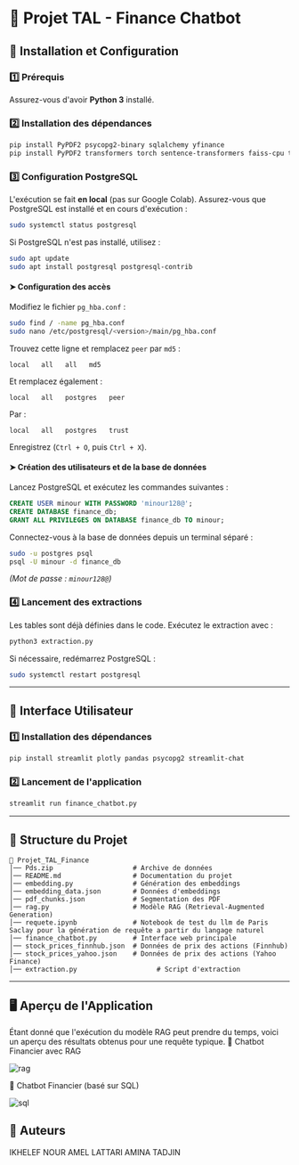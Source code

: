 # 📌 Projet TAL - Finance Chatbot  

## 🚀 Installation et Configuration  

### 1️⃣ Prérequis  
Assurez-vous d'avoir **Python 3** installé.  

### 2️⃣ Installation des dépendances  
```bash
pip install PyPDF2 psycopg2-binary sqlalchemy yfinance
pip install PyPDF2 transformers torch sentence-transformers faiss-cpu tf-keras
```

### 3️⃣ Configuration PostgreSQL  
L'exécution se fait **en local** (pas sur Google Colab). Assurez-vous que PostgreSQL est installé et en cours d'exécution :  
```bash
sudo systemctl status postgresql
```
Si PostgreSQL n'est pas installé, utilisez :  
```bash
sudo apt update
sudo apt install postgresql postgresql-contrib
```

#### ➤ Configuration des accès  
Modifiez le fichier `pg_hba.conf` :  
```bash
sudo find / -name pg_hba.conf
sudo nano /etc/postgresql/<version>/main/pg_hba.conf
```
Trouvez cette ligne et remplacez `peer` par `md5` :  
```
local   all   all   md5
```
Et remplacez également :  
```
local   all   postgres   peer
```
Par :  
```
local   all   postgres   trust
```
Enregistrez (`Ctrl + O`, puis `Ctrl + X`).

#### ➤ Création des utilisateurs et de la base de données  
Lancez PostgreSQL et exécutez les commandes suivantes :  
```sql
CREATE USER minour WITH PASSWORD 'minour128@';
CREATE DATABASE finance_db;
GRANT ALL PRIVILEGES ON DATABASE finance_db TO minour;
```
Connectez-vous à la base de données depuis un terminal séparé :  
```bash
sudo -u postgres psql
psql -U minour -d finance_db
```
*(Mot de passe : `minour128@`)*  

### 4️⃣ Lancement des extractions  
Les tables sont déjà définies dans le code. Exécutez le extraction avec :  
```bash
python3 extraction.py
```
Si nécessaire, redémarrez PostgreSQL :  
```bash
sudo systemctl restart postgresql
```

---

## 🎨 Interface Utilisateur  

### 1️⃣ Installation des dépendances  
```bash
pip install streamlit plotly pandas psycopg2 streamlit-chat
```

### 2️⃣ Lancement de l'application  
```bash
streamlit run finance_chatbot.py
```

---

## 📂 Structure du Projet  

```
📁 Projet_TAL_Finance  
│── Pds.zip                    # Archive de données  
│── README.md                  # Documentation du projet  
│── embedding.py               # Génération des embeddings  
│── embedding_data.json        # Données d'embeddings  
│── pdf_chunks.json            # Segmentation des PDF  
│── rag.py                     # Modèle RAG (Retrieval-Augmented Generation)  
│── requete.ipynb              # Notebook de test du llm de Paris Saclay pour la génération de requête a partir du langage naturel
│── finance_chatbot.py         # Interface web principale  
│── stock_prices_finnhub.json  # Données de prix des actions (Finnhub)  
│── stock_prices_yahoo.json    # Données de prix des actions (Yahoo Finance)  
│── extraction.py                    # Script d'extraction  
```

---
## 🖥️ Aperçu de l'Application
Étant donné que l'exécution du modèle RAG peut prendre du temps, voici un aperçu des résultats obtenus pour une requête typique.
🔹 Chatbot Financier avec RAG

![rag](https://github.com/user-attachments/assets/69f1497e-1a7b-40b2-8482-598465c7d2cd)


🔹 Chatbot Financier (basé sur SQL)

![sql](https://github.com/user-attachments/assets/1eccf1f9-a4f6-48b5-9cf3-c32a98efbaa9)

## 📌 Auteurs  
IKHELEF NOUR
AMEL LATTARI 
AMINA TADJIN 


